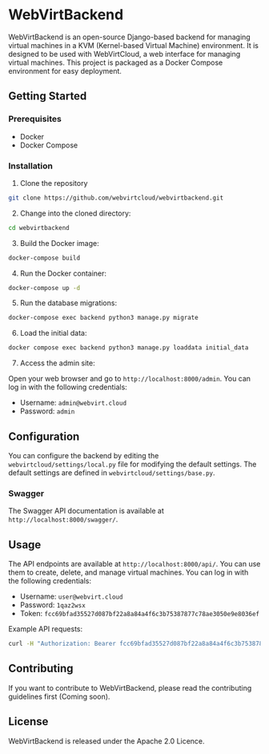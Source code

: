 # WebVirtBackend #

WebVirtBackend is an open-source Django-based backend for managing virtual machines in a KVM (Kernel-based Virtual Machine) environment. It is designed to be used with WebVirtCloud, a web interface for managing virtual machines. This project is packaged as a Docker Compose environment for easy deployment.

## Getting Started ##

### Prerequisites ###

* Docker
* Docker Compose

### Installation ###

1. Clone the repository
```bash
git clone https://github.com/webvirtcloud/webvirtbackend.git
```

2. Change into the cloned directory:
```bash
cd webvirtbackend
```

3. Build the Docker image:
```bash
docker-compose build
```

4. Run the Docker container:
```bash
docker-compose up -d
```

5. Run the database migrations:
```bash
docker-compose exec backend python3 manage.py migrate
```

6. Load the initial data:
```bash
docker compose exec backend python3 manage.py loaddata initial_data
```

7. Access the admin site:

Open your web browser and go to `http://localhost:8000/admin`. You can log in with the following credentials:

* Username: `admin@webvirt.cloud`
* Password: `admin`

## Configuration ##

You can configure the backend by editing the `webvirtcloud/settings/local.py` file for modifying the default settings. The default settings are defined in `webvirtcloud/settings/base.py`.

### Swagger ###

The Swagger API documentation is available at `http://localhost:8000/swagger/`.

## Usage ##

The API endpoints are available at `http://localhost:8000/api/`. You can use them to create, delete, and manage virtual machines. You can log in with the following credentials:

* Username: `user@webvirt.cloud`
* Password: `1qaz2wsx`
* Token: `fcc69bfad35527d087bf22a8a84a4f6c3b75387877c78ae3050e9e8036ef`

Example API requests:

```bash
curl -H "Authorization: Bearer fcc69bfad35527d087bf22a8a84a4f6c3b75387877c78ae3050e9e8036ef" http://localhost:8000/api/v1/virtances/
```

## Contributing ##

If you want to contribute to WebVirtBackend, please read the contributing guidelines first (Coming soon).

## License ##

WebVirtBackend is released under the Apache 2.0 Licence.
